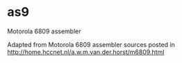 # as9
Motorola 6809 assembler

Adapted from Motorola 6809 assembler sources posted in http://home.hccnet.nl/a.w.m.van.der.horst/m6809.html
